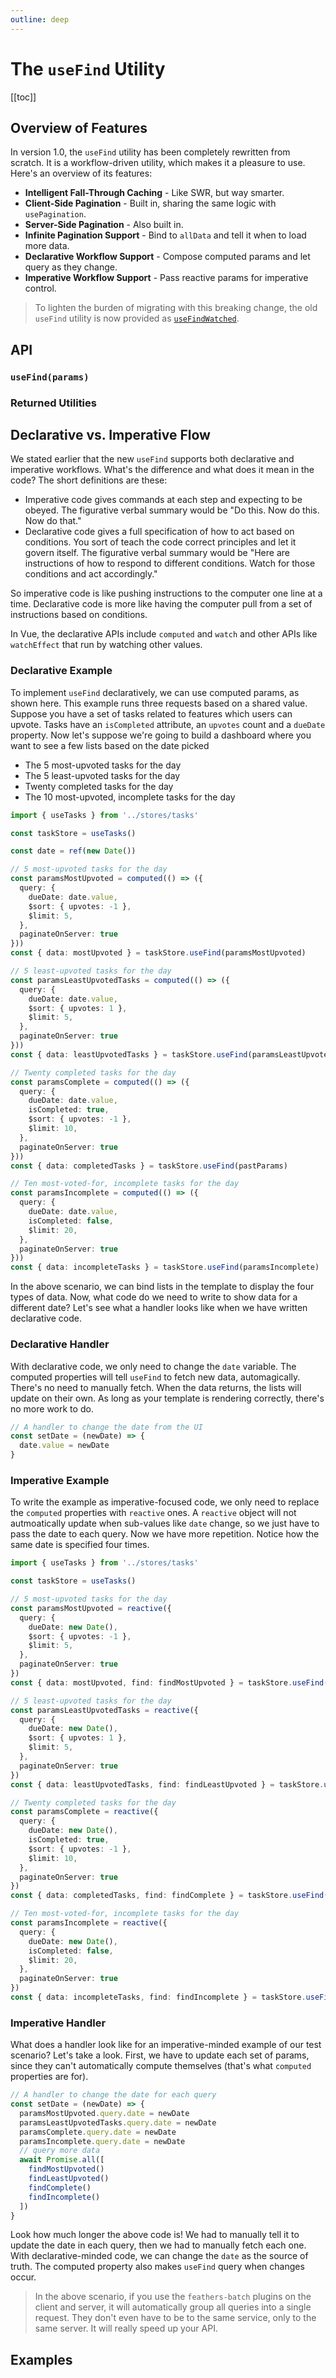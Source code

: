 ```yaml
---
outline: deep
---
```


<script setup>
import Badge from '../components/Badge.vue'
import BlockQuote from '../components/BlockQuote.vue'
</script>

# The `useFind` Utility

[[toc]]

## Overview of Features

In version 1.0, the `useFind` utility has been completely rewritten from scratch.  It is a workflow-driven utility, which makes it a pleasure to use. Here's an overview of its features:

- **Intelligent Fall-Through Caching** - Like SWR, but way smarter.
- **Client-Side Pagination** - Built in, sharing the same logic with `usePagination`.
- **Server-Side Pagination** - Also built in.
- **Infinite Pagination Support** - Bind to `allData` and tell it when to load more data.
- **Declarative Workflow Support** - Compose computed params and let query as they change.
- **Imperative Workflow Support** - Pass reactive params for imperative control.

<BlockQuote>

To lighten the burden of migrating with this breaking change, the old `useFind` utility is now provided as [`useFindWatched`](./use-find-watched).

</BlockQuote>

## API

### `useFind(params)`

### Returned Utilities

## Declarative vs. Imperative Flow

We stated earlier that the new `useFind` supports both declarative and imperative workflows. What's the difference and what does it mean in the code?  The short definitions are these:

- Imperative code gives commands at each step and expecting to be obeyed. The figurative verbal summary would be "Do this. Now do this. Now do that."
- Declarative code gives a full specification of how to act based on conditions. You sort of teach the code correct principles and let it govern itself. The figurative verbal summary would be "Here are instructions of how to respond to different conditions. Watch for those conditions and act accordingly."

So imperative code is like pushing instructions to the computer one line at a time.  Declarative code is more like having the computer pull from a set of instructions based on conditions.

In Vue, the declarative APIs include `computed` and `watch` and other APIs like `watchEffect` that run by watching other values.

### Declarative Example

To implement `useFind` declaratively, we can use computed params, as shown here.  This example runs three requests based on a shared value. Suppose you have a set of tasks related to features which users can upvote.  Tasks have an `isCompleted` attribute, an `upvotes` count and a `dueDate` property.  Now let's suppose we're going to build a dashboard where you want to see a few lists based on the date picked

- The 5 most-upvoted tasks for the day
- The 5 least-upvoted tasks for the day
- Twenty completed tasks for the day
- The 10 most-upvoted, incomplete tasks for the day

```ts
import { useTasks } from '../stores/tasks'

const taskStore = useTasks()

const date = ref(new Date())

// 5 most-upvoted tasks for the day
const paramsMostUpvoted = computed(() => ({ 
  query: { 
    dueDate: date.value, 
    $sort: { upvotes: -1 },
    $limit: 5,
  },
  paginateOnServer: true
}))
const { data: mostUpvoted } = taskStore.useFind(paramsMostUpvoted)

// 5 least-upvoted tasks for the day
const paramsLeastUpvotedTasks = computed(() => ({ 
  query: { 
    dueDate: date.value, 
    $sort: { upvotes: 1 },
    $limit: 5,
  },
  paginateOnServer: true
}))
const { data: leastUpvotedTasks } = taskStore.useFind(paramsLeastUpvoted)

// Twenty completed tasks for the day
const paramsComplete = computed(() => ({ 
  query: { 
    dueDate: date.value, 
    isCompleted: true,
    $sort: { upvotes: -1 },
    $limit: 10,
  },
  paginateOnServer: true
}))
const { data: completedTasks } = taskStore.useFind(pastParams)

// Ten most-voted-for, incomplete tasks for the day
const paramsIncomplete = computed(() => ({ 
  query: { 
    dueDate: date.value, 
    isCompleted: false,
    $limit: 20,
  },
  paginateOnServer: true
}))
const { data: incompleteTasks } = taskStore.useFind(paramsIncomplete)
```

In the above scenario, we can bind lists in the template to display the four types of data.  Now, what code do we need to write to show data for a different date?  Let's see what a handler looks like when we have written declarative code.

### Declarative Handler

With declarative code, we only need to change the `date` variable.  The computed properties will tell `useFind` to fetch new data, automagically. There's no need to manually fetch. When the data returns, the lists will update on their own. As long as your template is rendering correctly, there's no more work to do.

```ts
// A handler to change the date from the UI
const setDate = (newDate) => {
  date.value = newDate
}
```

### Imperative Example

To write the example as imperative-focused code, we only need to replace the `computed` properties with `reactive` ones. A `reactive` object will not autmoatically update when sub-values like `date` change, so we just have to pass the date to each query.  Now we have more repetition. Notice how the same date is specified four times.

```ts
import { useTasks } from '../stores/tasks'

const taskStore = useTasks()

// 5 most-upvoted tasks for the day
const paramsMostUpvoted = reactive({ 
  query: { 
    dueDate: new Date(), 
    $sort: { upvotes: -1 },
    $limit: 5,
  },
  paginateOnServer: true
})
const { data: mostUpvoted, find: findMostUpvoted } = taskStore.useFind(paramsMostUpvoted)

// 5 least-upvoted tasks for the day
const paramsLeastUpvotedTasks = reactive({ 
  query: { 
    dueDate: new Date(), 
    $sort: { upvotes: 1 },
    $limit: 5,
  },
  paginateOnServer: true
})
const { data: leastUpvotedTasks, find: findLeastUpvoted } = taskStore.useFind(paramsLeastUpvoted)

// Twenty completed tasks for the day
const paramsComplete = reactive({ 
  query: { 
    dueDate: new Date(), 
    isCompleted: true,
    $sort: { upvotes: -1 },
    $limit: 10,
  },
  paginateOnServer: true
})
const { data: completedTasks, find: findComplete } = taskStore.useFind(pastParams)

// Ten most-voted-for, incomplete tasks for the day
const paramsIncomplete = reactive({ 
  query: { 
    dueDate: new Date(), 
    isCompleted: false,
    $limit: 20,
  },
  paginateOnServer: true
})
const { data: incompleteTasks, find: findIncomplete } = taskStore.useFind(paramsIncomplete)
```

### Imperative Handler

What does a handler look like for an imperative-minded example of our test scenario?  Let's take a look.  First, we have to update each set of params, since they can't automatically compute themselves (that's what `computed` properties are for).

```ts
// A handler to change the date for each query
const setDate = (newDate) => {
  paramsMostUpvoted.query.date = newDate
  paramsLeastUpvotedTasks.query.date = newDate
  paramsComplete.query.date = newDate
  paramsIncomplete.query.date = newDate
  // query more data
  await Promise.all([
    findMostUpvoted()
    findLeastUpvoted()
    findComplete()
    findIncomplete()
  ])
}
```

Look how much longer the above code is!  We had to manually tell it to update the date in each query, then we had to manually fetch each one.  With declarative-minded code, we can change the `date` as the source of truth.  The computed property also makes `useFind` query when changes occur.

<BlockQuote>

In the above scenario, if you use the `feathers-batch` plugins on the client and server, it will automatically group all queries into a single request.  They don't even have to be to the same service, only to the same server. It will really speed up your API.

</BlockQuote>

## Examples
